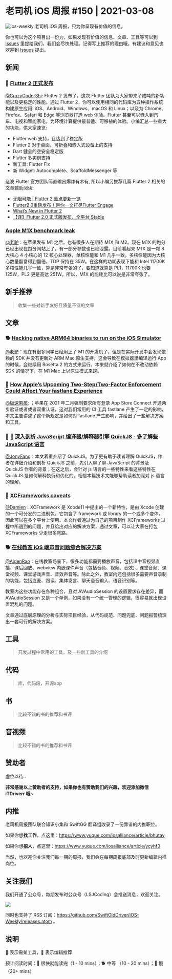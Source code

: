 # 老司机 iOS 周报 #150 | 2021-03-08

![ios-weekly](https://github.com/SwiftOldDriver/iOS-Weekly/blob/master/assets/ios-weekly.png?raw=true)
老司机 iOS 周报，只为你呈现有价值的信息。

你也可以为这个项目出一份力，如果发现有价值的信息、文章、工具等可以到 [Issues](https://github.com/SwiftOldDriver/iOS-Weekly/issues) 里提给我们，我们会尽快处理。记得写上推荐的理由哦。有建议和意见也欢迎到 [Issues](https://github.com/SwiftOldDriver/iOS-Weekly/issues) 提出。

## 新闻

### 🐢 [Flutter 2 正式发布](https://mp.weixin.qq.com/s/tJe2ScLgKWFTybpBtDl2TA)

[@CrazyCoderShi](https://github.com/CrazyCoderShi): Flutter 2 发布了，这次 Flutter 团队为大家带来了成吨的新功能以及更稳定的性能。通过 Flutter 2，你可以使用相同的代码库为五种操作系统构建原生应用: iOS、Android、Windows、macOS 和 Linux；以及为 Chrome、Firefox、Safari 和 Edge 等浏览器打造 web 体验。Flutter 甚至可以嵌入到汽车、电视和智能家电，为环境计算提供最普适、可移植的体验。小编汇总一些重大的功能，供大家速览:

- Flutter web 支持，且达到了稳定版
- Flutter 2 对于桌面、可折叠和嵌入式设备上的支持
- Dart 健全的空安全稳定版
- Flutter 多实例支持
- 新工具: Flutter Fix
- 新 Widget: Autocomplete、ScaffoldMessenger 等

这波 Flutter 官方团队简直输出爆炸有木有, 所以小编另推荐几篇 Flutter 2 相关的文章辅助阅读:

- [无限可能 | Flutter 2 重点更新一览](https://mp.weixin.qq.com/s/EzS3dtpZB_i9p358qqlBpg)
- [Flutter2.0重磅发布！带你一文打尽Flutter Engage](https://mp.weixin.qq.com/s/qy6ZdZmULOgwBEiqT4yGew)
- [What’s New in Flutter 2](https://medium.com/flutter/whats-new-in-flutter-2-0-fe8e95ecc65)
- [【译】Flutter 2.0 正式版发布，全平台 Stable](https://mp.weixin.qq.com/s/rqf4tJR23Yzf3L3J5JY3Qw)

### [Apple M1X benchmark leak](https://www.cpu-monkey.com/en/compare_cpu-apple_m1x-1898-vs-apple_m1-1804)

[@老驴](https://www.weibo.com/6090610445)：在苹果发布 M1 之后，也有很多人在期待 M1X 和 M2。现在 M1X 的跑分已经出现在跑分网站上了，有一部分参数也已经泄露。目前看起来 M1X 是一颗 8 大核心 4 小核心的 12 核心处理器，单核性能和 M1 几乎一致，多核性能因为大核心数量翻番得到翻倍，TDP 保持在 35W。在这样的功耗表现下能和 Intel 11700K 多核性能几乎一致，算是非常夸张的了，要知道就算是 PL1，11700K 也要 125W，PL2 更是高达 251W。所以，M1X 的能耗比可以说是非常夸张了。

## 新手推荐

> 收集一些对新手友好且质量不错的文章

## 文章

### 🐕 [Hacking native ARM64 binaries to run on the iOS Simulator](https://bogo.wtf/arm64-to-sim.html)

[@老驴](https://www.weibo.com/6090610445)：现在有很多同学已经用上了 M1 的开发机了，但是在实际开发中会发现依赖的 SDK 并没有更新对 ARM Mac 原生支持，这会导致在模拟器里编译运行 App 的时候，会继续用 Rosetta 2 的方式来运行。本来就介绍了如何在不改动依赖 SDK 的情况下，在 M1 Mac 上以原生模式来跑。 

### 🐢 [How Apple’s Upcoming Two-Step/Two-Factor Enforcement Could Affect Your fastlane Experience](https://www.joshholtz.com/blog/2021/02/17/apples-2fa-with-fastlane.html)

[@极速男孩](https://github.com/ztlyyznf001): ；苹果在 2021 年二月强制要求所有登录 App Store Connect 开通两步验证或者或者双重认证，这对我们常用的 CI 工具 fastlane 产生了一定的影响，本文主要讲述了这个新规定是如何对 fastlane 产生影响，并给出了一些解决方案和工具。

### 🌟 🐢 [深入剖析 JavaScript 编译器/解释器引擎 QuickJS - 多了解些 JavaScript 语言](https://mp.weixin.qq.com/s/sKP1Svn8r8z_VEIlbUcxTg)

[@JonyFang](https://github.com/JonyFang)：本文着重介绍了 QuickJS。为了更有助于读者理解 QuickJS，作者在详细介绍和剖析 QuickJS 之前，先引入聊了聊 JavaScript 的背景及 QuickJS 作者的背景；在这之后，会针对 js 语言的一些特性来看这些特性在 QuickJS 是如何解释执行和优化的。相信本篇技术文能够帮助读者加深对 js 语言的理解。


### 🐎 [XCFrameworks caveats](https://kean.blog/post/xcframeworks-caveats)

[@Damien](https://github.com/ZengyiMa)：XCFramework 是 Xcode11 中提出的一个新特性，是由 Xcode 创建的一个可分发的二进制包，它包含了 framework 或 library 的一个或多个变体，因此可以在多个平台上使用。本文作者通过为自己的项目制作 XCFrameworks 过程中所遇到的问题，并且给出对应的解决方案，通过文章，可以让大家在打包 XCFrameworks 少走很多弯路。

### 🐕 [在线教室 iOS 端声音问题综合解决方案](https://mp.weixin.qq.com/s/yFNb0zvPtEjHAtED7-jT0w)

[@AidenRao](https://weibo.com/AidenRao)：在线教室场景下，很多功能都需要播放声音，包括课中音视频直播、课后回放、webview 内嵌课件声音（包括音频、视频、音效）、课堂音频、课堂视频、课堂游戏声音、音效声音等。除此之外，教室内还包括很多需要声音录制的功能，包括连麦、跟读、集体发言、聊天语音输入、语音识别等。

教室内这些功能存在各种组合，且对 AVAudioSession 的设置要求存在差异，而 AVAudioSession 又是一个单例，如果没有一个统一管理的逻辑，很容易就出现设置混乱的问题。

文章通过底层原理的分析与实际项目经验，从代码规范、问题兜底、问题报警梳理出一套可行的解决方案。

## 工具

> 开发过程中常用的工具，及一些新工具的介绍

## 代码

> 库，代码段，开源app

## 书

> 比较不错的书的推荐和书评

## 音视频

> 比较不错的书的推荐和书评

## 赞助者

虚位以待..

**非常感谢以上赞助者的支持，如果你也有赞助我们的兴趣，欢迎添加微信 iTDriverr 哦~**

## 内推

老司机周报团队联合知识小集和 SwiftGG 翻译组收录了一份靠谱的内推职位。

如果你想**找工作**，点这里：https://www.yuque.com/iosalliance/article/bhutav

如果你想**招人**，点这里：https://www.yuque.com/iosalliance/article/ycyhf3

当然，也欢迎你关注我们每一期的周报，我们会在每期周报底部及时更新编辑内推岗位。

## 关注我们

我们开通了公众号，每期发布时公众号（LSJCoding）会推送消息，欢迎关注。

![](https://github.com/SwiftOldDriver/iOS-Weekly/blob/master/assets/qrcode_for_wechat.jpg?raw=true)

同时也支持了 RSS 订阅：https://github.com/SwiftOldDriver/iOS-Weekly/releases.atom 。

## 说明

🚧 表示需某工具，🌟 表示编辑推荐

预计阅读时间：🐎 很快就能读完（1 - 10 mins）；🐕 中等 （10 - 20 mins）；🐢 慢（20+ mins）
